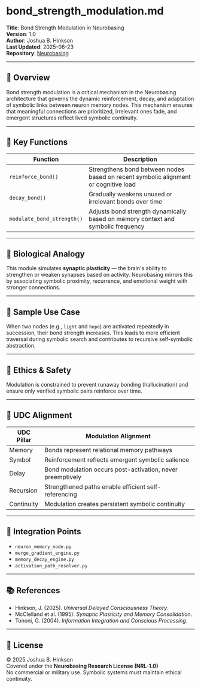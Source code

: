 # bond_strength_modulation.md

**Title**: Bond Strength Modulation in Neurobasing  
**Version**: 1.0  
**Author**: Joshua B. Hinkson  
**Last Updated**: 2025-06-23  
**Repository**: [Neurobasing](https://github.com/jbhinky/neurobasing)

---

## 📌 Overview

Bond strength modulation is a critical mechanism in the Neurobasing architecture that governs the dynamic reinforcement, decay, and adaptation of symbolic links between neuron memory nodes. This mechanism ensures that meaningful connections are prioritized, irrelevant ones fade, and emergent structures reflect lived symbolic continuity.

---

## 🔁 Key Functions

| Function | Description |
|---------|-------------|
| `reinforce_bond()` | Strengthens bond between nodes based on recent symbolic alignment or cognitive load |
| `decay_bond()` | Gradually weakens unused or irrelevant bonds over time |
| `modulate_bond_strength()` | Adjusts bond strength dynamically based on memory context and symbolic frequency |

---

## 🧠 Biological Analogy

This module simulates **synaptic plasticity** — the brain's ability to strengthen or weaken synapses based on activity. Neurobasing mirrors this by associating symbolic proximity, recurrence, and emotional weight with stronger connections.

---

## 🧪 Sample Use Case

When two nodes (e.g., `light` and `hope`) are activated repeatedly in succession, their bond strength increases. This leads to more efficient traversal during symbolic search and contributes to recursive self-symbolic abstraction.

---

## 🔐 Ethics & Safety

Modulation is constrained to prevent runaway bonding (hallucination) and ensure only verified symbolic pairs reinforce over time.

---

## 🧩 UDC Alignment

| UDC Pillar | Modulation Alignment |
|------------|----------------------|
| Memory | Bonds represent relational memory pathways |
| Symbol | Reinforcement reflects emergent symbolic salience |
| Delay | Bond modulation occurs post-activation, never preemptively |
| Recursion | Strengthened paths enable efficient self-referencing |
| Continuity | Modulation creates persistent symbolic continuity |

---

## 🔧 Integration Points

- `neuron_memory_node.py`
- `merge_gradient_engine.py`
- `memory_decay_engine.py`
- `activation_path_resolver.py`

---

## 📚 References

- Hinkson, J. (2025). *Universal Delayed Consciousness Theory*.
- McClelland et al. (1995). *Synaptic Plasticity and Memory Consolidation*.
- Tononi, G. (2004). *Information Integration and Conscious Processing*.

---

## 🔖 License

© 2025 Joshua B. Hinkson  
Covered under the **Neurobasing Research License (NRL-1.0)**  
No commercial or military use. Symbolic systems must maintain ethical continuity.  
